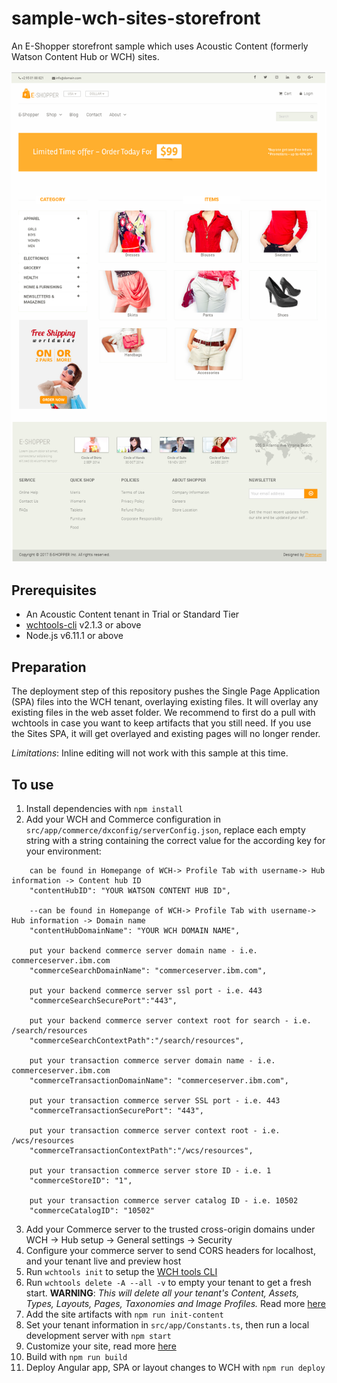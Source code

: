 # sample-wch-sites-storefront
An E-Shopper storefront sample which uses Acoustic Content (formerly Watson Content Hub or WCH) sites.

![products page](screenshot.png?raw=true "Screenshot of Products page")

Prerequisites
------
* An Acoustic Content tenant in Trial or Standard Tier
* [wchtools-cli](https://github.com/ibm-wch/wchtools-cli) v2.1.3 or above
* Node.js v6.11.1 or above

Preparation
------
The deployment step of this repository pushes the Single Page Application (SPA) files into the WCH tenant, overlaying existing files. It will overlay any existing files in the web asset folder. We recommend to first do a pull with wchtools in case you want to keep artifacts that you still need. If you use the Sites SPA, it will get overlayed and existing pages will no longer render.

*Limitations*: Inline editing will not work with this sample at this time.

To use
------
1. Install dependencies with `npm install`
2. Add your WCH and Commerce configuration in `src/app/commerce/dxconfig/serverConfig.json`, replace each empty string with a string containing the correct value for the according key for your environment:
```
	can be found in Homepange of WCH-> Profile Tab with username-> Hub information -> Content hub ID
	"contentHubID": "YOUR WATSON CONTENT HUB ID", 

	--can be found in Homepange of WCH-> Profile Tab with username-> Hub information -> Domain name
	"contentHubDomainName": "YOUR WCH DOMAIN NAME",

	put your backend commerce server domain name - i.e. commerceserver.ibm.com
	"commerceSearchDomainName": "commerceserver.ibm.com", 

	put your backend commerce server ssl port - i.e. 443
	"commerceSearchSecurePort":"443",

	put your backend commerce server context root for search - i.e. /search/resources
	"commerceSearchContextPath":"/search/resources",

	put your transaction commerce server domain name - i.e. commerceserver.ibm.com
	"commerceTransactionDomainName": "commerceserver.ibm.com", 

	put your transaction commerce server SSL port - i.e. 443
	"commerceTransactionSecurePort": "443",

	put your transaction commerce server context root - i.e. /wcs/resources
	"commerceTransactionContextPath":"/wcs/resources",

	put your transaction commerce server store ID - i.e. 1
	"commerceStoreID": "1",

	put your transaction commerce server catalog ID - i.e. 10502
	"commerceCatalogID": "10502"
```
3. Add your Commerce server to the trusted cross-origin domains under WCH -> Hub setup -> General settings -> Security
4. Configure your commerce server to send CORS headers for localhost, and your tenant live and preview host
5. Run `wchtools init` to setup the [WCH tools CLI](https://github.com/ibm-wch/wchtools-cli#getting-started)
6. Run `wchtools delete -A --all -v` to empty your tenant to get a fresh start. **WARNING**: _This will delete all your tenant's Content, Assets, Types, Layouts, Pages, Taxonomies and Image Profiles._ Read more [here](https://github.com/ibm-wch/wchtools-cli#deleting-all-instances-of-a-specified-artifact-type-or-all-instances-of-all-artifact-types)
7. Add the site artifacts with  `npm run init-content`
8. Set your tenant information in `src/app/Constants.ts`, then run a local development server with `npm start`
9. Customize your site, read more [here](https://developer.goacoustic.com/acoustic-content/docs/roadmap-developing-your-own-website)
10. Build with `npm run build`
11. Deploy Angular app, SPA or layout changes to WCH with `npm run deploy`
